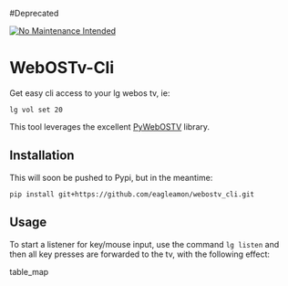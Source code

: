 #Deprecated

[![No Maintenance Intended](http://unmaintained.tech/badge.svg)](http://unmaintained.tech/)

# WebOSTv-Cli

Get easy cli access to your lg webos tv, ie:

`lg vol set 20`

This tool leverages the excellent [PyWebOSTV](https://github.com/supersaiyanmode/PyWebOSTV) library.

## Installation

This will soon be pushed to Pypi, but in the meantime:

```pip install git+https://github.com/eagleamon/webostv_cli.git```

## Usage

To start a listener for key/mouse input, use the command
`lg listen`
and then all key presses are forwarded to the tv, with the following effect:

table_map
